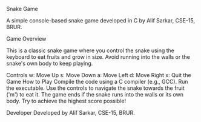 Snake Game

A simple console-based snake game developed in C by Alif Sarkar, CSE-15, BRUR.

Game Overview

This is a classic snake game where you control the snake using the keyboard to eat fruits and grow in size. Avoid running into the walls or the snake's own body to keep playing.

Controls
w: Move Up
s: Move Down
a: Move Left
d: Move Right
x: Quit the Game
How to Play
Compile the code using a C compiler (e.g., GCC).
Run the executable.
Use the controls to navigate the snake towards the fruit ('m') to eat it.
The game ends if the snake runs into the walls or its own body.
Try to achieve the highest score possible!

Developer
Developed by Alif Sarkar, CSE-15, BRUR.
